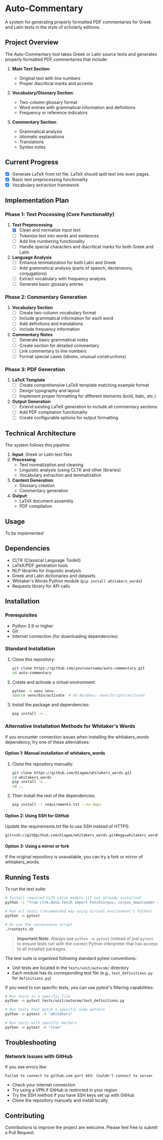 # Auto-Commentary

A system for generating properly formatted PDF commentaries for Greek and Latin texts in the style of scholarly editions.

## Project Overview

The Auto-Commentary tool takes Greek or Latin source texts and generates properly formatted PDF commentaries that include:

1. **Main Text Section**:
   - Original text with line numbers
   - Proper diacritical marks and accents

2. **Vocabulary/Glossary Section**:
   - Two-column glossary format
   - Word entries with grammatical information and definitions
   - Frequency or reference indicators

3. **Commentary Section**:
   - Grammatical analysis
   - Idiomatic explanations
   - Translations
   - Syntax notes

## Current Progress

- [x] Generate LaTeX from txt file. LaTeX should split text into even pages.
- [x] Basic text preprocessing functionality
- [x] Vocabulary extraction framework

## Implementation Plan

### Phase 1: Text Processing (Core Functionality)

1. **Text Preprocessing**
   - [x] Clean and normalize input text
   - [ ] Tokenize text into words and sentences
   - [ ] Add line numbering functionality
   - [ ] Handle special characters and diacritical marks for both Greek and Latin

2. **Language Analysis**
   - [ ] Enhance lemmatization for both Latin and Greek
   - [ ] Add grammatical analysis (parts of speech, declensions, conjugations)
   - [ ] Extract vocabulary with frequency analysis
   - [ ] Generate basic glossary entries

### Phase 2: Commentary Generation

1. **Vocabulary Section**
   - [ ] Create two-column vocabulary format
   - [ ] Include grammatical information for each word
   - [ ] Add definitions and translations
   - [ ] Include frequency information

2. **Commentary Notes**
   - [ ] Generate basic grammatical notes
   - [ ] Create section for detailed commentary
   - [ ] Link commentary to line numbers
   - [ ] Format special cases (idioms, unusual constructions)

### Phase 3: PDF Generation

1. **LaTeX Template**
   - [ ] Create comprehensive LaTeX template matching example format
   - [ ] Design typography and layout
   - [ ] Implement proper formatting for different elements (bold, italic, etc.)

2. **Output Generation**
   - [ ] Extend existing LaTeX generation to include all commentary sections
   - [ ] Add PDF compilation functionality
   - [ ] Create configurable options for output formatting

## Technical Architecture

The system follows this pipeline:

1. **Input**: Greek or Latin text files
2. **Processing**: 
   - Text normalization and cleaning
   - Linguistic analysis (using CLTK and other libraries)
   - Vocabulary extraction and lemmatization
3. **Content Generation**:
   - Glossary creation
   - Commentary generation
4. **Output**:
   - LaTeX document assembly
   - PDF compilation

## Usage

*To be implemented*

## Dependencies

- CLTK (Classical Language Toolkit)
- LaTeX/PDF generation tools
- NLP libraries for linguistic analysis
- Greek and Latin dictionaries and datasets
- Whitaker's Words Python module (`pip install whitakers_words`)
- Requests library for API calls

## Installation

### Prerequisites

- Python 3.9 or higher
- Git
- Internet connection (for downloading dependencies)

### Standard Installation

1. Clone this repository:
   ```bash
   git clone https://github.com/yourusername/auto-commentary.git
   cd auto-commentary
   ```

2. Create and activate a virtual environment:
   ```bash
   python -m venv venv
   source venv/bin/activate  # On Windows: venv\Scripts\activate
   ```

3. Install the package and dependencies:
   ```bash
   pip install -e .
   ```

### Alternative Installation Methods for Whitaker's Words

If you encounter connection issues when installing the whitakers_words dependency, try one of these alternatives:

#### Option 1: Manual installation of whitakers_words

1. Clone the repository manually:
   ```bash
   git clone https://github.com/blagae/whitakers_words.git
   cd whitakers_words
   pip install -e .
   cd ..
   ```

2. Then install the rest of the dependencies:
   ```bash
   pip install -r requirements.txt --no-deps
   ```

#### Option 2: Using SSH for GitHub

Update the requirements.txt file to use SSH instead of HTTPS:
```
git+ssh://git@github.com/blagae/whitakers_words.git#egg=whitakers_words
```

#### Option 3: Using a mirror or fork

If the original repository is unavailable, you can try a fork or mirror of whitakers_words.

## Running Tests

To run the test suite:

```bash
# Install required CLTK Latin models (if not already installed)
python -c "from cltk.data.fetch import FetchCorpus; corpus_downloader = FetchCorpus(language='lat'); corpus_downloader.import_corpus('lat_models_cltk')"

# Run all tests (recommended way using virtual environment's Python)
python -m pytest

# Or use the convenience script
./runtests.sh
```

> **Important Note**: Always use `python -m pytest` instead of just `pytest` to ensure tests run with the correct Python interpreter that has access to all installed packages.

The test suite is organized following standard pytest conventions:
- Unit tests are located in the `tests/unit/autocom/` directory
- Each module has its corresponding test file (e.g., `test_definitions.py` for `definitions.py`)

If you need to run specific tests, you can use pytest's filtering capabilities:

```bash
# Run tests in a specific file
python -m pytest tests/unit/autocom/test_definitions.py

# Run tests that match a specific name pattern
python -m pytest -k "whitakers"

# Run tests with specific markers
python -m pytest -m "slow"
```

## Troubleshooting

### Network Issues with GitHub

If you see errors like:
```
Failed to connect to github.com port 443: Couldn't connect to server
```

- Check your internet connection
- Try using a VPN if GitHub is restricted in your region
- Try the SSH method if you have SSH keys set up with GitHub
- Clone the repository manually and install locally

## Contributing

Contributions to improve the project are welcome. Please feel free to submit a Pull Request.
